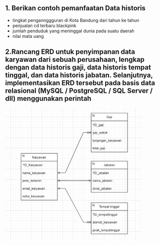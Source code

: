 ## 1. Berikan contoh pemanfaatan Data historis
- tingkat pengannggguran di Kota Bandung dari tahun ke tahun
- penjualan cd terbaru blackpink
- jumlah penduduk yang meninggal dunia pada suatu daerah
- nilai mata uang





## 2.Rancang ERD untuk penyimpanan data karyawan dari sebuah perusahaan, lengkap dengan data historis gaji, data historis tempat tinggal, dan data historis jabatan. Selanjutnya, implementasikan ERD tersebut pada basis data relasional (MySQL / PostgreSQL / SQL Server / dll) menggunakan perintah

![Model](https://github.com/andamira16/IF214002/blob/main/pertemuan7/Screenshot(17).jpeg?raw=true)

